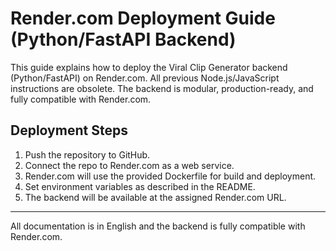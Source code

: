# Render.com Deployment Guide (Python/FastAPI Backend)

This guide explains how to deploy the Viral Clip Generator backend (Python/FastAPI) on Render.com. All previous Node.js/JavaScript instructions are obsolete. The backend is modular, production-ready, and fully compatible with Render.com.

## Deployment Steps

1. Push the repository to GitHub.
2. Connect the repo to Render.com as a web service.
3. Render.com will use the provided Dockerfile for build and deployment.
4. Set environment variables as described in the README.
5. The backend will be available at the assigned Render.com URL.

---

All documentation is in English and the backend is fully compatible with Render.com.
